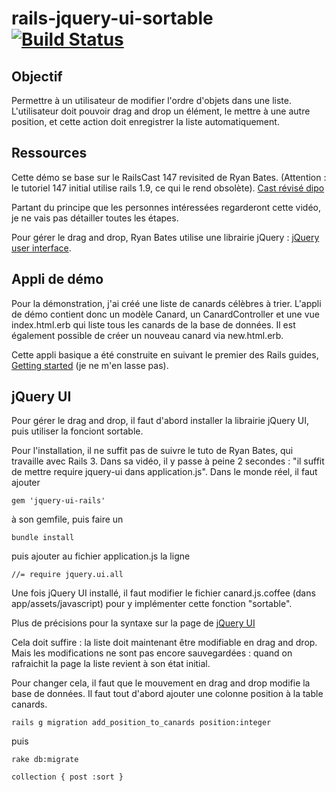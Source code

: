 # rails-jquery-ui-sortable [![Build Status](https://travis-ci.org/simplonco/rails-jquery-ui-sortable.svg?branch=master)](https://travis-ci.org/simplonco/rails-jquery-ui-sortable)

## Objectif 
Permettre à un utilisateur de modifier l'ordre d'objets dans une liste. L'utilisateur doit pouvoir drag and drop un élément, le mettre à une autre position, et cette action doit enregistrer la liste automatiquement. 

## Ressources
Cette démo se base sur le RailsCast 147 revisited de Ryan Bates.
(Attention : le tutoriel 147 initial utilise rails 1.9, ce qui le rend obsolète).
[Cast révisé dipo](http://www.youtube.com/watch?v=kbqJAmuzohY)

Partant du principe que les personnes intéressées regarderont cette vidéo, je ne vais pas détailler toutes les étapes. 

Pour gérer le drag and drop, Ryan Bates utilise une librairie jQuery : [jQuery user interface](http://jqueryui.com/sortable/).

## Appli de démo
Pour la démonstration, j'ai créé une liste de canards célèbres à trier. L'appli de démo contient donc un modèle Canard, un CanardController et une vue index.html.erb qui liste tous les canards de la base de données. Il est également possible de créer un nouveau canard via new.html.erb. 

Cette appli basique a été construite en suivant le premier des Rails guides, [Getting started](http://guides.rubyonrails.org/getting_started.html) (je ne m'en lasse pas).

## jQuery UI

Pour gérer le drag and drop, il faut d'abord installer la librairie jQuery UI, puis utiliser la fonciont sortable. 

Pour l'installation, il ne suffit pas de suivre le tuto de Ryan Bates, qui travaille avec Rails 3. Dans sa vidéo, il y passe à peine 2 secondes : "il suffit de mettre require jquery-ui dans application.js". Dans le monde réel, il faut ajouter 

`gem 'jquery-ui-rails'`

à son gemfile, puis faire un 

`bundle install`

puis ajouter au fichier application.js la ligne 

`//= require jquery.ui.all`

Une fois jQuery UI installé, il faut modifier le fichier canard.js.coffee (dans app/assets/javascript) pour y implémenter cette fonction "sortable".

Plus de précisions pour la syntaxe sur la page de [jQuery UI](http://jqueryui.com/sortable/)

Cela doit suffire : la liste doit maintenant être modifiable en drag and drop. Mais les modifications ne sont pas encore sauvegardées : quand on rafraichit la page la liste revient à son état initial. 

Pour changer cela, il faut que le mouvement en drag and drop modifie la base de données. Il faut tout d'abord ajouter une colonne position à la table canards. 

`rails g migration add_position_to_canards position:integer`

puis

`rake db:migrate`

`collection { post :sort }`
